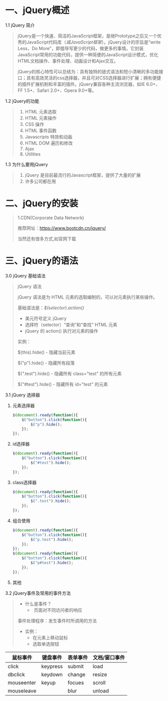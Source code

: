 # 一、jQuery概述

1.1 jQuery 简介

> jQuery是一个快速、简洁的JavaScript框架，是继Prototype之后又一个优秀的JavaScript代码库（*或JavaScript框架*）。jQuery设计的宗旨是“write Less，Do More”，即倡导写更少的代码，做更多的事情。它封装JavaScript常用的功能代码，提供一种简便的JavaScript设计模式，优化HTML文档操作、事件处理、动画设计和Ajax交互。
> 
> jQuery的核心特性可以总结为：具有独特的链式语法和短小清晰的多功能接口；具有高效灵活的css选择器，并且可对CSS选择器进行扩展；拥有便捷的插件扩展机制和丰富的插件。jQuery兼容各种主流浏览器，如IE 6.0+、FF 1.5+、Safari 2.0+、Opera 9.0+等。

1.2 jQuery的功能

> 1. HTML 元素选取
> 2. HTML 元素操作
> 3. CSS 操作
> 4. HTML 事件函数
> 5. Javascripts 特效和动画
> 6. HTML DOM 遍历和修改
> 7. Ajax
> 8. Utilities

1.3 为什么要用jQuery

> 1. jQuery 是目前最流行的Javascript框架，提供了大量的扩展
> 2. 许多公司都在用

# 二、jQuery的安装

> 1.CDN(Corporate Data Network)
> 
> 推荐网址：https://www.bootcdn.cn/jquery/
> 
> 当然还有很多方式,如官网下载

# 三、jQuery的语法

3.0 jQuery 基础语法

>  jQuery 语法
> 
> jQuery 语法是为 HTML 元素的选取编制的，可以对元素执行某些操作。
> 
> 基础语法是：*$(selector).action()*
> 
> - 美元符号定义 jQuery
> - 选择符（selector）“查询”和“查找” HTML 元素
> - jQuery 的 action() 执行对元素的操作
> 
> 实例：
> 
> $(this).hide() - 隐藏当前元素
> 
> $("p").hide() - 隐藏所有段落
> 
> $(".test").hide() - 隐藏所有 class="test" 的所有元素
> 
> $("#test").hide() - 隐藏所有 id="test" 的元素

3.1 jQuery 选择器

1. 元素选择器
   
   ```javascript
   $(document).ready(function(){
       $("button").click(function(){
           $("p").hide();
       });
   });
   ```

2. id选择器
   
   ```javascript
   $(document).ready(function(){
       $("button").click(function(){
           $("#test").hide();
       });
   });
   ```

3. class选择器
   
   ```javascript
   $(document).ready(function(){
       $("button").click(function(){
           $(".test").hide();
       });
   });
   ```

4. 组合使用
   
   ```javascript
   $(document).ready(function(){
       $("button").click(function(){
           $("p.test").hide();
       });
   });
   $(document).ready(function(){
       $("button").click(function(){
           $("p#test").hide();
       });
   });
   ```

5. 其他

3.2 jQuery事件及常用的事件方法

> - 什么是事件？
>   - ​    页面对不同访问者的响应
> 
> 事件处理程序：发生事件时所调用的方法
> 
> - 实例：
>   - 在元素上移动鼠标
>   - 选取单选按钮

| 鼠标事件       | 键盘事件     | 表单事件   | 文档/窗口事件 |
| ---------- | -------- | ------ | ------- |
| click      | keypress | submit | load    |
| dbclick    | keydown  | change | resize  |
| mouseenter | keyup    | focues | scroll  |
| mouseleave |          | blur   | unload  |
